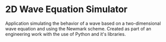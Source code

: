 # 2D Wave Equation Simulator
Application simulating the behavior of a wave based on a two-dimensional wave equation and using the Newmark scheme. Created as part of an engineering work with the use of Python and it's libraries.
